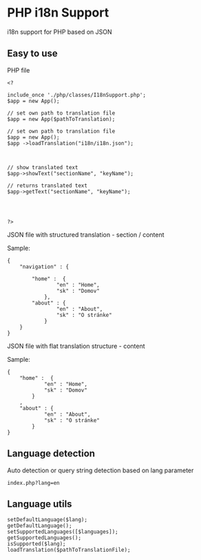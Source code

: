 # PHP i18n Support
i18n support for PHP based on JSON

## Easy to use

PHP file
```
<?

include_once './php/classes/I18nSupport.php';
$app = new App();

// set own path to translation file
$app = new App($pathToTranslation);

// set own path to translation file
$app = new App();
$app ->loadTranslation("i18n/i18n.json");



// show translated text
$app->showText("sectionName", "keyName");

// returns translated text
$app->getText("sectionName", "keyName");




?>
```
JSON file with structured translation - section / content

Sample:
```
{
    "navigation" : {

        "home" :  {
                "en" : "Home",
                "sk" : "Domov"
            },
        "about" : {
                "en" : "About",
                "sk" : "O stránke"
            }        
    }
}
``` 

JSON file with flat translation structure - content

Sample:
```
{
    "home" :  {
            "en" : "Home",
            "sk" : "Domov"
        }
    ,
    "about" : {
            "en" : "About",
            "sk" : "O stránke"
        }
}
``` 



## Language detection

Auto detection or query string detection based on lang parameter
```
index.php?lang=en
```

## Language utils

```
setDefaultLanguage($lang);
getDefaultLanguage();
setSupportedLanguages([$languages]);
getSupportedLanguages();
isSupported($lang);
loadTranslation($pathToTranslationFile);
```